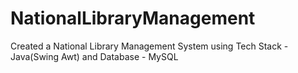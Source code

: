 # NationalLibraryManagement
Created a National Library Management System using Tech Stack - Java(Swing Awt) and Database - MySQL
